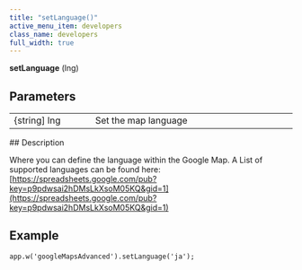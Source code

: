 ```yaml
---
title: "setLanguage()"
active_menu_item: developers
class_name: developers
full_width: true
---
```



**setLanguage** (lng)

## Parameters

<table>
<tr>
<td width="169">
{string] lng

</td>
<td width="17">
</td>
<td width="694">
Set the map language

</td>
</tr>
</table>
## Description

Where you can define the language within the Google Map. A List of supported languages can be found here: [https://spreadsheets.google.com/pub?key=p9pdwsai2hDMsLkXsoM05KQ&gid=1](https://spreadsheets.google.com/pub?key=p9pdwsai2hDMsLkXsoM05KQ&gid=1)

## **Example**

     
    app.w('googleMapsAdvanced').setLanguage('ja');
     
   


